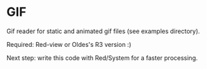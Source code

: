 # GIF
Gif reader for static and animated gif files (see examples directory).

Required: Red-view  or Oldes's R3 version :)

Next step: write this code with Red/System for a faster processing.